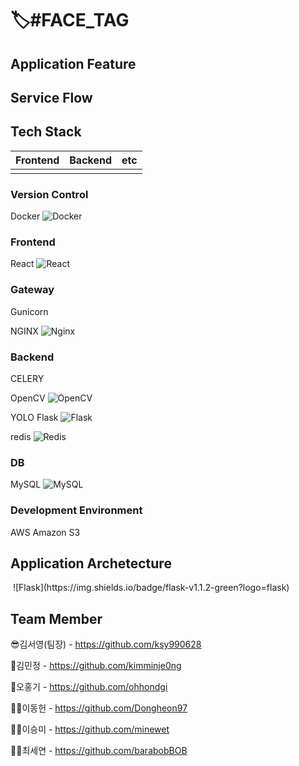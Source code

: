 # 🏷️#FACE_TAG

## Application Feature

## Service Flow

## Tech Stack
| Frontend | Backend | etc |
| :---: | :---: | :---: |
| | | |


### Version Control
Docker
<img alt="Docker" src="https://img.shields.io/badge/docker-%230db7ed.svg?style=for-the-badge&logo=docker&logoColor=white"/>

### Frontend
React
<img alt="React" src="https://img.shields.io/badge/react-%2320232a.svg?style=for-the-badge&logo=react&logoColor=%2361DAFB"/>

### Gateway
Gunicorn

NGINX
<img alt="Nginx" src="https://img.shields.io/badge/nginx-%23009639.svg?style=for-the-badge&logo=nginx&logoColor=white"/>

### Backend
CELERY

OpenCV
<img alt="OpenCV" src="https://img.shields.io/badge/opencv-%23white.svg?style=for-the-badge&logo=opencv&logoColor=white"/>

YOLO
Flask
<img alt="Flask" src="https://img.shields.io/badge/flask-%23000.svg?style=for-the-badge&logo=flask&logoColor=white"/>

redis
<img alt="Redis" src="https://img.shields.io/badge/redis-%23DD0031.svg?style=for-the-badge&logo=redis&logoColor=white"/>

### DB
MySQL
<img alt="MySQL" src="https://img.shields.io/badge/mysql-%2300f.svg?style=for-the-badge&logo=mysql&logoColor=white"/>

### Development Environment
AWS
Amazon S3

## Application Archetecture
<img src = "">
![Flask](https://img.shields.io/badge/flask-v1.1.2-green?logo=flask)






## Team Member
😎김서영(팀장) - https://github.com/ksy990628

🎅김민정 - https://github.com/kimminje0ng

🧑오홍기 - https://github.com/ohhondgi

👨‍💻이동헌 - https://github.com/Dongheon97

🙎‍♀️이승미 - https://github.com/minewet

👱‍♀️최세연 - https://github.com/barabobBOB
